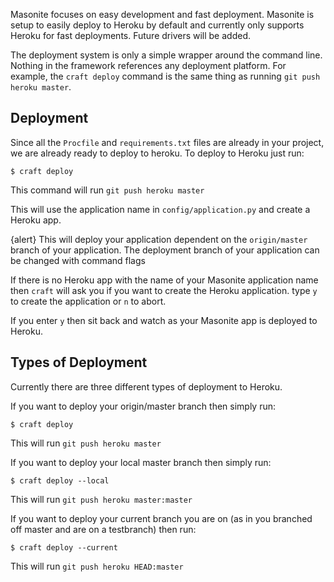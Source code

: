 Masonite focuses on easy development and fast deployment. Masonite is setup to easily deploy to Heroku by default and currently only supports Heroku for fast deployments. Future drivers will be added.

The deployment system is only a simple wrapper around the command line. Nothing in the framework references any deployment platform. For example, the `craft deploy` command is the same thing as running `git push heroku master`.

## Deployment

Since all the `Procfile` and `requirements.txt` files are already in your project, we are already ready to deploy to heroku. To deploy to Heroku just run:

    $ craft deploy

This command will run `git push heroku master`

This will use the application name in `config/application.py` and create a Heroku app.

{alert} This will deploy your application dependent on the `origin/master` branch of your application. The deployment branch of your application can be changed with command flags

If there is no Heroku app with the name of your Masonite application name then `craft` will ask you if you want to create the Heroku application. type `y` to create the application or `n` to abort.

If you enter `y` then sit back and watch as your Masonite app is deployed to Heroku.

## Types of Deployment

Currently there are three different types of deployment to Heroku.

If you want to deploy your origin/master branch then simply run: 

    $ craft deploy

This will run `git push heroku master`

If you want to deploy your local master branch then simply run:

    $ craft deploy --local

This will run `git push heroku master:master`

If you want to deploy your current branch you are on (as in you branched off master and are on a testbranch) then run: 

    $ craft deploy --current 

This will run `git push heroku HEAD:master`